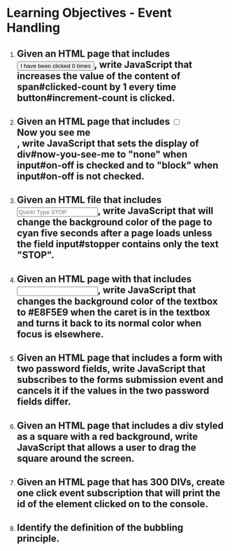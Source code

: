 # Learning Objectives - Event Handling

1. ## Given an HTML page that includes <button id="increment-count">I have been clicked <span id="clicked-count">0</span> times</button>, write JavaScript that increases the value of the content of span#clicked-count by 1 every time button#increment-count is clicked.

2. ## Given an HTML page that includes <input type="checkbox" id="on-off"><div id="now-you-see-me">Now you see me</div>, write JavaScript that sets the display of div#now-you-see-me to "none" when input#on-off is checked and to "block" when input#on-off is not checked.

3. ## Given an HTML file that includes <input id="stopper" type="text" placeholder="Quick! Type STOP">, write JavaScript that will change the background color of the page to cyan five seconds after a page loads unless the field input#stopper contains only the text "STOP".


4. ## Given an HTML page with that includes <input type=”text” id=”fancypants”>, write JavaScript that changes the background color of the textbox to #E8F5E9 when the caret is in the textbox and turns it back to its normal color when focus is elsewhere.

5. ## Given an HTML page that includes a form with two password fields, write JavaScript that subscribes to the forms submission event and cancels it if the values in the two password fields differ.

6. ## Given an HTML page that includes a div styled as a square with a red background, write JavaScript that allows a user to drag the square around the screen.

7. ## Given an HTML page that has 300 DIVs, create one click event subscription that will print the id of the element clicked on to the console.

8. ## Identify the definition of the bubbling principle.